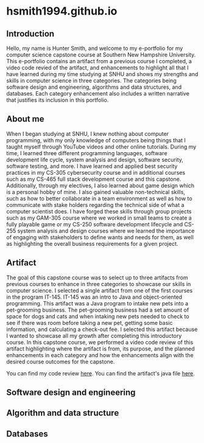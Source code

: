 # hsmith1994.github.io

## Introduction
Hello, my name is Hunter Smith, and welcome to my e-portfolio for my computer science capstone course at Southern New Hampshire University. This e-portfolio contains an artifact from a previous course I completed, a video code revied of the artifact, and enhancements to highlight all that I have learned during my time studying at SNHU and shows my strengths and skills in computer science in three categories. The categories being software design and engineering, algorithms and data structures, and databases. Each category enhancement also includes a written narrative that justifies its inclusion in this portfolio.  

## About me
When I began studying at SNHU, I knew nothing about computer programming, with my only knowledge of computers being things that I taught myself through YouTube videos and other online tutorials. During my time, I learned three different programming languages, software development life cycle, system analysis and design, software security, software testing, and more. I have learned and applied best security practices in my CS-305 cybersecurity course and in additional courses such as my CS-465 full stack development course and this capstone. Additionally, through my electives, I also learned about game design which is a personal hobby of mine. I also gained valuable non-technical skills, such as how to better collaborate in a team environment as well as how to communicate with stake holders regarding the technical side of what a computer scientist does. I have forged these skills through group projects such as my GAM-305 course where we worked in small teams to create a fully playable game or my CS-250 software development lifecycle and CS-255  system analysis and design courses where we learned the importance of engaging with stakeholders to define wants and needs for them, as well as highlighting the overall business requirements for a given project.

## Artifact
The goal of this capstone course was to select up to three artifacts from previous courses to enhance in three categories to showcase our skills in computer science. I selected a single artifact from one of the first courses in the program IT-145. IT-145 was an intro to Java and object-oriented programming. This artifact was a Java program to intake new pets into a pet-grooming business. The pet-grooming business had a set amount of space for dogs and cats and when intaking new pets needed to check to see if there was room before taking a new pet, getting some basic information, and calculating a check-out fee. I selected this artifact because I wanted to showcase all my growth after completing this introductory course.  In this capstone course, we performed a video code review of this artifact highlighting where the artifact is from, its purpose, and the planned enhancements in each category and how the enhancements align with the desired course outcomes for the capstone. 

You can find my code review [here](https://youtu.be/wUd5pwhC9YM). You can find the artifact's java file [here](main/DogClass.java).

## Software design and engineering

## Algorithm and data structure

## Databases
